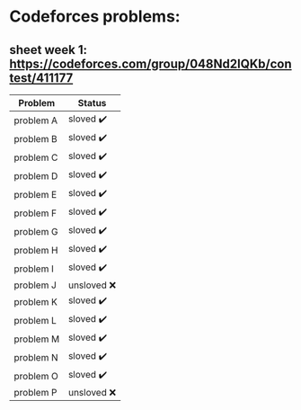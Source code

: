 # Codeforces problems: 
## sheet week 1: https://codeforces.com/group/048Nd2lQKb/contest/411177

| Problem               | Status                     |
| --------------------- | -------------------------- |
|problem A              |sloved :heavy_check_mark:   |
|problem B              |sloved :heavy_check_mark:   |
|problem C              |sloved :heavy_check_mark:   |
|problem D              |sloved :heavy_check_mark:   |
|problem E              |sloved :heavy_check_mark:   |
|problem F              |sloved :heavy_check_mark:   |
|problem G              |sloved :heavy_check_mark:   |
|problem H              |sloved :heavy_check_mark:   |
|problem I              |sloved :heavy_check_mark:   |
|problem J              |unsloved :x:   |
|problem K              |sloved :heavy_check_mark:   |
|problem L              |sloved :heavy_check_mark:   |
|problem M              |sloved :heavy_check_mark:   |
|problem N              |sloved :heavy_check_mark:   |
|problem O              |sloved :heavy_check_mark:   |
|problem P              |unsloved :x:   |

